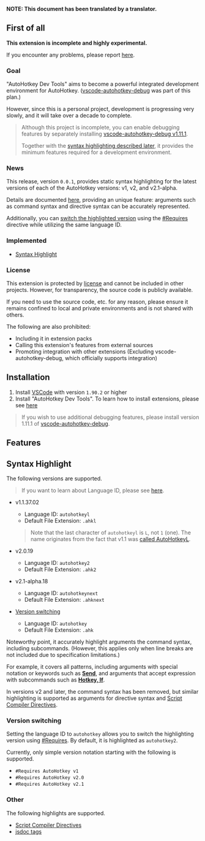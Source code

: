 **NOTE: This document has been translated by a translator.**

**First of all**
------------------------------

**This extension is incomplete and highly experimental.**

If you encounter any problems, please report [here](https://github.com/zero-plusplus/autohotkey-devtools/issues).

### Goal

"AutoHotkey Dev Tools" aims to become a powerful integrated development environment for AutoHotkey. ([vscode-autohotkey-debug](https://github.com/zero-plusplus/vscode-autohotkey-debug) was part of this plan.)

However, since this is a personal project, development is progressing very slowly, and it will take over a decade to complete.

> Although this project is incomplete, you can enable debugging features by separately installing [vscode-autohotkey-debug v1.11.1](https://marketplace.visualstudio.com/items?itemName=zero-plusplus.vscode-autohotkey-debug).
>
> Together with the [syntax highlighting described later](#syntax-highlight), it provides the minimum features required for a development environment.

### News

This release, version `0.0.1`, provides static syntax highlighting for the latest versions of each of the AutoHotkey versions: v1, v2, and v2.1-alpha.

Details are documented [here](#syntax-highlight), providing an unique feature: arguments such as command syntax and directive syntax can be accurately represented.

Additionally, you can [switch the highlighted version](#version-switching) using the [#Requires](https://www.autohotkey.com/docs/v2/lib/_Requires.htm) directive while utilizing the same language ID.

### Implemented

* [Syntax Highlight](#syntax-highlight)

### License

This extension is protected by [license](https://github.com/zero-plusplus/autohotkey-devtools?tab=readme-ov-file#about-license) and cannot be included in other projects. However, for transparency, the source code is publicly available.

If you need to use the source code, etc. for any reason, please ensure it remains confined to local and private environments and is not shared with others.

The following are also prohibited:

* Including it in extension packs
* Calling this extension's features from external sources
* Promoting integration with other extensions (Excluding vscode-autohotkey-debug, which officially supports integration)

**Installation**
------------------------------

1. Install [VSCode](https://code.visualstudio.com/) with version `1.90.2` or higher
2. Install "AutoHotkey Dev Tools". To learn how to install extensions, please see [here](https://code.visualstudio.com/docs/configure/extensions/extension-marketplace)

> If you wish to use additional debugging features, please install version 1.11.1 of [vscode-autohotkey-debug](https://marketplace.visualstudio.com/items?itemName=zero-plusplus.vscode-autohotkey-debug).

**Features**
------------------------------

## Syntax Highlight

The following versions are supported.

> If you want to learn about Language ID, please see [here](https://code.visualstudio.com/docs/languages/identifiers).

* v1.1.37.02
  - Language ID: `autohotkeyl`
  - Default File Extension: `.ahkl`
  > Note that the last character of `autohotkeyl` is `L`, not `1` (one). The name originates from the fact that v1.1 was [called AutoHotkeyL](https://www.autohotkey.com/docs/v2/v1-changes.htm).

* v2.0.19
  - Language ID: `autohotkey2`
  - Default File Extension: `.ahk2`

* v2.1-alpha.18
  - Language ID: `autohotkeynext`
  - Default File Extension: `.ahknext`

* [Version switching](#version-switching)
  - Language ID: `autohotkey`
  - Default File Extension: `.ahk`

Noteworthy point, it accurately highlight arguments the command syntax, including subcommands. (However, this applies only when line breaks are not included due to specification limitations.)

For example, it covers all patterns, including arguments with special notation or keywords such as **[Send](https://www.autohotkey.com/docs/v1/lib/Send.htm)**, and arguments that accept expression with subcommands such as **[Hotkey, If](https://www.autohotkey.com/docs/v1/lib/Hotkey.htm)**.

In versions v2 and later, the command syntax has been removed, but similar highlighting is supported as arguments for directive syntax and [Script Compiler Directives](https://www.autohotkey.com/docs/v2/misc/Ahk2ExeDirectives.htm).

### Version switching

Setting the language ID to `autohotkey` allows you to switch the highlighting version using [#Requires](https://www.autohotkey.com/docs/v2/lib/_Requires.htm). By default, it is highlighted as `autohotkey2`.

Currently, only simple version notation starting with the following is supported.

* `#Requires AutoHotkey v1`
* `#Requires AutoHotkey v2.0`
* `#Requires AutoHotkey v2.1`

### Other

The following highlights are supported.

* [Script Compiler Directives](https://www.autohotkey.com/docs/v2/misc/Ahk2ExeDirectives.htm)
* [jsdoc tags](https://jsdoc.app/)
